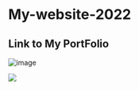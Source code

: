 # My-website-2022
## Link to My PortFolio
![image](https://user-images.githubusercontent.com/67780238/163678766-f1f618ac-ea76-42e4-bd51-eb3312335021.png)

<a href="https://user-images.githubusercontent.com/67780238/163678766-f1f618ac-ea76-42e4-bd51-eb3312335021.png">
	<img src="https://user-images.githubusercontent.com/67780238/163678766-f1f618ac-ea76-42e4-bd51-eb3312335021.png" />
</a>
